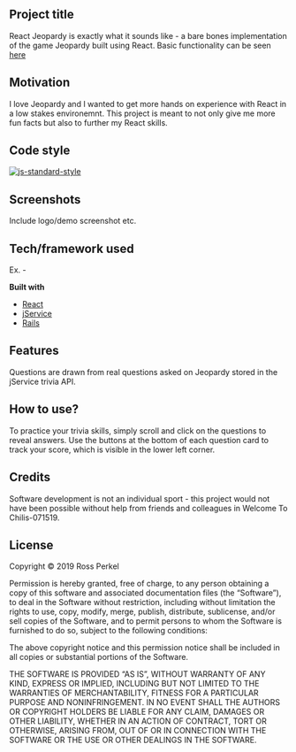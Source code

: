 ## Project title
React Jeopardy is exactly what it sounds like - a bare bones implementation of the game Jeopardy built using React. 
Basic functionality can be seen [here](https://youtu.be/YqJLycB1oxU)

## Motivation
I love Jeopardy and I wanted to get more hands on experience with React in a low stakes environemnt. This project is meant to not only give me more fun facts but also to further my React skills. 

## Code style
[![js-standard-style](https://img.shields.io/badge/code%20style-standard-brightgreen.svg?style=flat)](https://github.com/feross/standard)
 
## Screenshots
Include logo/demo screenshot etc.

## Tech/framework used
Ex. -

<b>Built with</b>
- [React](https://reactjs.org)
- [jService](https://jservice.io)
- [Rails](https://rubyonrails.org)

## Features
Questions are drawn from real questions asked on Jeopardy stored in the jService trivia API. 

## How to use?
To practice your trivia skills, simply scroll and click on the questions to reveal answers. Use the buttons at the bottom of each question card to track your score, which is visible in the lower left corner. 

## Credits
Software development is not an individual sport - this project would not have been possible without help from friends and colleagues in Welcome To Chilis-071519.

## License
Copyright © 2019 Ross Perkel

Permission is hereby granted, free of charge, to any person obtaining a copy of this software and associated documentation files (the “Software”), to deal in the Software without restriction, including without limitation the rights to use, copy, modify, merge, publish, distribute, sublicense, and/or sell copies of the Software, and to permit persons to whom the Software is furnished to do so, subject to the following conditions:

The above copyright notice and this permission notice shall be included in all copies or substantial portions of the Software.

THE SOFTWARE IS PROVIDED “AS IS”, WITHOUT WARRANTY OF ANY KIND, EXPRESS OR IMPLIED, INCLUDING BUT NOT LIMITED TO THE WARRANTIES OF MERCHANTABILITY, FITNESS FOR A PARTICULAR PURPOSE AND NONINFRINGEMENT. IN NO EVENT SHALL THE AUTHORS OR COPYRIGHT HOLDERS BE LIABLE FOR ANY CLAIM, DAMAGES OR OTHER LIABILITY, WHETHER IN AN ACTION OF CONTRACT, TORT OR OTHERWISE, ARISING FROM, OUT OF OR IN CONNECTION WITH THE SOFTWARE OR THE USE OR OTHER DEALINGS IN THE SOFTWARE.
